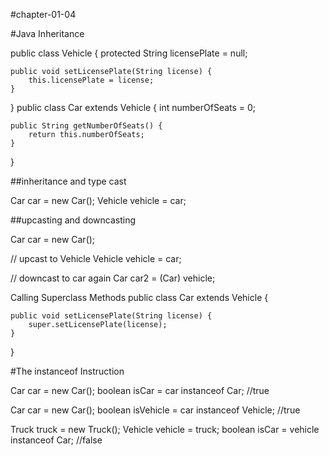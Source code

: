#chapter-01-04

#Java Inheritance


public class Vehicle {
    protected String licensePlate = null;

    public void setLicensePlate(String license) {
        this.licensePlate = license;
    }
}
public class Car extends Vehicle {
    int numberOfSeats = 0;

    public String getNumberOfSeats() {
        return this.numberOfSeats;
    }
}

##inheritance and type cast

Car     car     = new Car();
Vehicle vehicle = car;

##upcasting and downcasting

Car     car     = new Car();

// upcast to Vehicle
Vehicle vehicle = car;

// downcast to car again
Car     car2    =  (Car) vehicle;


Calling Superclass Methods
public class Car extends Vehicle {

    public void setLicensePlate(String license) {
        super.setLicensePlate(license);
    }

}

#The instanceof Instruction


Car car = new Car();
boolean isCar = car instanceof Car;  //true

Car car = new Car();
boolean isVehicle = car instanceof Vehicle; //true

Truck truck = new Truck();
Vehicle vehicle = truck;
boolean isCar = vehicle instanceof Car; //false
